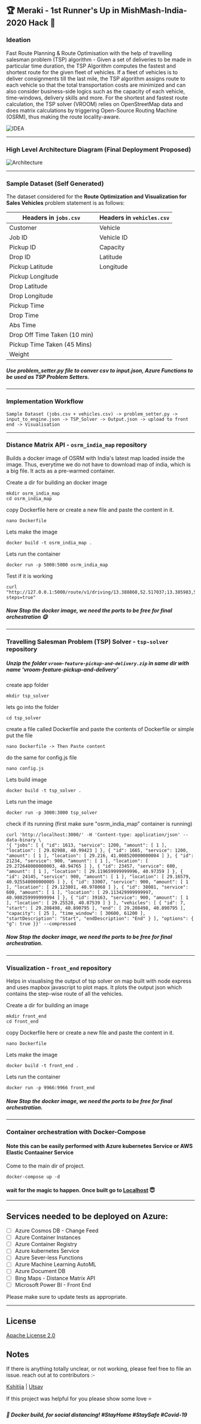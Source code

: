 ## :trophy: Meraki - 1st Runner's Up in MishMash-India-2020 Hack :tada:

### Ideation

Fast Route Planning & Route Optimisation with the help of travelling salesman problem (TSP) algorithm - Given a set of deliveries to be made in particular time duration, the TSP Algorithm computes the fastest and shortest route for the given fleet of vehicles. If a fleet of vehicles is to deliver consignments till the last mile, the TSP algorithm assigns route to each vehicle so that the total transportation costs are minimized and can also consider business-side logics such as the capacity of each vehicle, time-windows, delivery skills and more. For the shortest and fastest route calculation, the TSP solver (VROOM) relies on OpenStreetMap data and does matrix calculations by triggering Open-Source Routing Machine (OSRM), thus making the route locality-aware.

![IDEA](resources/Idea.JPG?raw=true "Ideation")

*****************************************************
### High Level Architecture Diagram (Final Deployment Proposed)

![Architecture](resources/MISHMASH.png?raw=true "Architecture")

*****************************************************
### Sample Dataset (Self Generated)
The dataset considered for the **Route Optimization and Visualization for Sales Vehicles** problem statement is as follows:


| Headers in `jobs.csv`  | Headers in `vehicles.csv` |
| ------------- | ------------- |
| Customer  | Vehicle  |
| Job ID  | Vehicle ID  |
| Pickup ID  | Capacity  |
| Drop ID  | Latitude  |
| Pickup Latitude  | Longitude  |
| Pickup Longitude  |   |
| Drop Latitude  |   |
| Drop Longitude  |   |
| Pickup Time  |   |
| Drop Time  |   |
| Abs Time  |   |
| Drop Off Time Taken (10 min)  |   |
| Pickup Time Taken (45 Mins)  |   |
| Weight  |   |

##### Use problem_setter.py file to conver csv to input.json, Azure Functions to be used as TSP Problem Setters.

*****************************************************
### Implementation Workflow
```
Sample Dataset (jobs.csv + vehicles.csv) -> problem_setter.py -> input_to_engine.json -> TSP_Solver -> Output.json -> upload to front end -> Visualisation
```
*****************************************************

### Distance Matrix API - `osrm_india_map` repository
Builds a docker image of OSRM with India's latest map loaded inside the image. Thus, everytime we do not have to download map of india, which is a big file. It acts as a pre-warmed container.

Create a dir for building an docker image
```
mkdir osrm_india_map
cd osrm_india_map
```

copy Dockerfile here or create a new file and paste the content in it.
```
nano Dockerfile 
```

Lets make the image
```
docker build -t osrm_india_map .
```

Lets run the container
```
docker run -p 5000:5000 osrm_india_map
```

Test if it is working
```
curl "http://127.0.0.1:5000/route/v1/driving/13.388860,52.517037;13.385983,52.496891?steps=true"
```
##### Now Stop the docker image, we need the ports to be free for final orchestration :yum:
*****************************************************

### Travelling Salesman Problem (TSP) Solver - `tsp-solver` repository
##### Unzip the folder `vroom-feature-pickup-and-delivery.zip` in same dir with name 'vroom-feature-pickup-and-delivery'

create app folder
```
mkdir tsp_solver 
```

lets go into the folder
```
cd tsp_solver 
```

create a file called Dockerfile and paste the contents of Dockerfile or simple put the file
```
nano Dockerfile -> Then Paste content
```

do the same for config.js file
```
nano config.js 
```

Lets build image
```
docker build -t tsp_solver .
```

Lets run the image
```
docker run -p 3000:3000 tsp_solver
```

check if its running (first make sure "osrm_india_map" container is running)
```
curl 'http://localhost:3000/' -H 'Content-type: application/json' --data-binary \
'{ "jobs": [ { "id": 1613, "service": 1200, "amount": [ 1 ], "location": [ 29.02988, 40.99423 ] }, { "id": 1665, "service": 1200, "amount": [ 1 ], "location": [ 29.216, 41.008520000000004 ] }, { "id": 21234, "service": 900, "amount": [ 1 ], "location": [ 29.272640000000003, 40.94765 ] }, { "id": 23457, "service": 600, "amount": [ 1 ], "location": [ 29.119659999999996, 40.97359 ] }, { "id": 24145, "service": 900, "amount": [ 1 ], "location": [ 29.16579, 40.925540000000005 ] }, { "id": 33007, "service": 900, "amount": [ 1 ], "location": [ 29.123801, 40.978068 ] }, { "id": 38081, "service": 600, "amount": [ 1 ], "location": [ 29.113429999999997, 40.980259999999994 ] }, { "id": 39163, "service": 900, "amount": [ 1 ], "location": [ 29.25528, 40.87539 ] } ], "vehicles": [ { "id": 7, "start": [ 29.208498, 40.890795 ], "end": [ 29.208498, 40.890795 ], "capacity": [ 25 ], "time_window": [ 30600, 61200 ], "startDescription": "Start", "endDescription": "End" } ], "options": { "g": true }}' --compressed
```
##### Now Stop the docker image, we need the ports to be free for final orchestration.

*****************************************************
### Visualization - `front_end` repository
Helps in visualising the output of tsp solver on map built with node express and uses mapbox javascript to plot maps. It plots the output json which contains the step-wise route of all the vehicles.

Create a dir for building an image
```
mkdir front_end
cd front_end
```

copy Dockerfile here or create a new file and paste the content in it.
```
nano Dockerfile 
```

Lets make the image
```
docker build -t front_end .
```

Lets run the container
```
docker run -p 9966:9966 front_end
```
##### Now Stop the docker image, we need the ports to be free for final orchestration.
*****************************************************

### Container orchestration with Docker-Compose
#### Note this can be easily performed with **Azure kubernetes Service** or AWS Elastic Contaainer Service
Come to the main dir of project.

```
docker-compose up -d
```
#### wait for the magic to happen. Once built go to [Localhost](127.0.0.1:9966/) :innocent:

*****************************************************

## Services needed to be deployed on Azure:

- [ ] Azure Cosmos DB - Change Feed
- [ ] Azure Container Instances
- [ ] Azure Container Registry
- [ ] Azure kubernetes Service
- [ ] Azure Sever-less Functions
- [ ] Azure Machine Learning AutoML
- [ ] Azure Document DB
- [ ] Bing Maps - Distance Matrix API
- [ ] Microsoft Power BI - Front End

Please make sure to update tests as appropriate.

*****************************************************
## License
[Apache License 2.0](https://github.com/festivitymishra/PyraDox/blob/master/LICENSE)
## Notes

If there is anything totally unclear, or not working, please feel free to file an issue.
reach out at to contributors :- 

[Kshitija](kshitija.iitkgp@gmail.com) | [Utsav](utsav.iitkgp@gmail.com)

If this project was helpful for you please show some love :star:

##### :whale: Docker build, for social distancing! #StayHome #StaySafe #Covid-19
